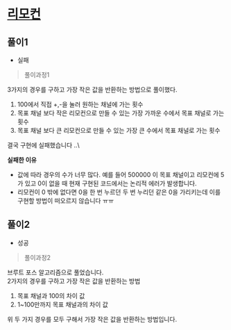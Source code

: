 # [리모컨](https://www.acmicpc.net/problem/1107)

## 풀이1

- 실패

> 풀이과정1

3가지의 경우를 구하고 가장 작은 값을 반환하는 방법으로 풀이했다.
1. 100에서 직접 +,-을 눌러 원하는 채널에 가는 횟수
2. 목표 채널 보다 작은  리모컨으로 만들 수 있는 가장 가까운 수에서 목표 채널로 가는 횟수
3. 목표 채널 보다 큰 리모컨으로 만들 수 있는 가장 큰 수에서 목표 채널로 가는 횟수

결국 구현에 실패했습니다 ..\

**실패한 이유**
- 값에 따라 경우의 수가 너무 많다.
예를 들어 500000 이 목표 채널이고 리모컨에 5가 있고 0이 없을 때 현재 구현된 코드에서는 논리적 에러가 발생합니다.
- 리모컨이 0 밖에 없다면 0을 한 번 누르던 두 번 누리던 같은 0을 가리키는데 이를 구현할 방법이 떠오르지 않습니다 ㅠㅠ

## 풀이2

- 성공

> 풀이과정2

브루트 포스 알고리즘으로 풀었습니다.\
2가지의 경우를 구하고 가장 작은 값을 반환하는 방법
1. 목표 채널과 100의 차이 값
2. 1~100만까지 목표 채널과의 차이 값

위 두 가지 경우를 모두 구해서 가장 작은 값을 반환하는 방법입니다.